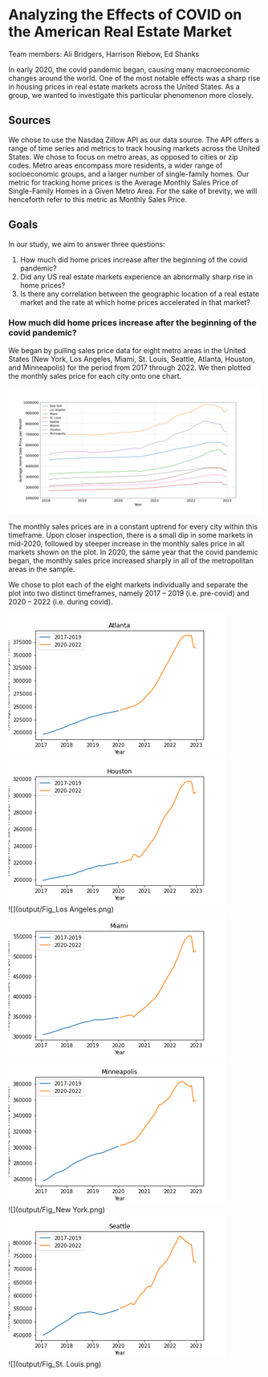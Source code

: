 # Analyzing the Effects of COVID on the American Real Estate Market

Team members: Ali Bridgers, Harrison Riebow, Ed Shanks

In early 2020, the covid pandemic began, causing many macroeconomic changes around the world. One of the most notable effects was a sharp rise in housing prices in real estate markets across the United States. As a group, we wanted to investigate this particular phenomenon more closely.<br>

## Sources
We chose to use the Nasdaq Zillow API as our data source. The API offers a range of time series and metrics to track housing markets across the United States. We chose to focus on metro areas, as opposed to cities or zip codes. Metro areas encompass more residents, a wider range of socioeconomic groups, and a larger number of single-family homes. Our metric for tracking home prices is the Average Monthly Sales Price of Single-Family Homes in a Given Metro Area. For the sake of brevity, we will henceforth refer to this metric as Monthly Sales Price.

## Goals
In our study, we aim to answer three questions:
1.	How much did home prices increase after the beginning of the covid pandemic?
2.	Did any US real estate markets experience an abnormally sharp rise in home prices?
3.	Is there any correlation between the geographic location of a real estate market and the rate at which home prices accelerated in that market?<br>

### How much did home prices increase after the beginning of the covid pandemic?
We began by pulling sales price data for eight metro areas in the United States (New York, Los Angeles, Miami, St. Louis, Seattle, Atlanta, Houston, and Minneapolis) for the period from 2017 through 2022. We then plotted the monthly sales price for each city onto one chart.<br>

![](output/city_overlay.png)<br>

The monthly sales prices are in a constant uptrend for every city within this timeframe. Upon closer inspection, there is a small dip in some markets in mid-2020, followed by steeper increase in the monthly sales price in all markets shown on the plot. In 2020, the same year that the covid pandemic began, the monthly sales price increased sharply in all of the metropolitan areas in the sample.<br>

We chose to plot each of the eight markets individually and separate the plot into two distinct timeframes, namely 2017 – 2019 (i.e. pre-covid) and 2020 – 2022 (i.e. during covid).<br>

![](output/Fig_Atlanta.png)<br>
![](output/Fig_Houston.png)<br>
![](output/Fig_Los Angeles.png)<br>
![](output/Fig_Miami.png)<br>
![](output/Fig_Minneapolis.png)<br>
![](output/Fig_New York.png)<br>
![](output/Fig_Seattle.png)<br>
![](output/Fig_St. Louis.png)<br>
